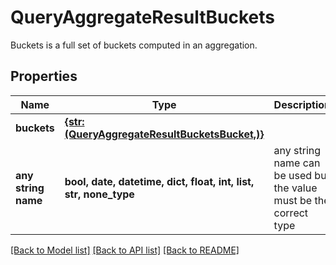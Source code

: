 # QueryAggregateResultBuckets

Buckets is a full set of buckets computed in an aggregation.

## Properties
Name | Type | Description | Notes
------------ | ------------- | ------------- | -------------
**buckets** | [**{str: (QueryAggregateResultBucketsBucket,)}**](QueryAggregateResultBucketsBucket.md) |  | [optional] 
**any string name** | **bool, date, datetime, dict, float, int, list, str, none_type** | any string name can be used but the value must be the correct type | [optional]

[[Back to Model list]](../README.md#documentation-for-models) [[Back to API list]](../README.md#documentation-for-api-endpoints) [[Back to README]](../README.md)


